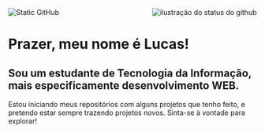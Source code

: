<img src="https://img.shields.io/static/v1?label=Overview&message=bonfantelucas&color=002333&style=for-the-badge&logo=GitHub" alt="Static GitHub">
<img align='right' src="https://github-readme-stats.vercel.app/api?username=bonfantelucas&show_icons=true&title_color=002333&text_color=159A9C&icon_color=002333&bg_color=B4BEC9&cache_seconds=2300" alt="ilustração do status do github">

<h1>Prazer, meu nome é Lucas!</h1>
<h2>Sou um estudante de Tecnologia da Informação, mais especificamente desenvolvimento WEB.</h2>

<p>Estou iniciando meus repositórios com alguns projetos que tenho feito, e pretendo estar sempre trazendo projetos novos. Sinta-se à vontade para explorar!</p>


